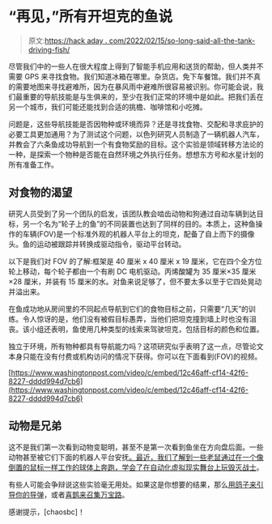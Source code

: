 # “再见，”所有开坦克的鱼说

> 原文:[https://hack aday . com/2022/02/15/so-long-said-all-the-tank-driving-fish/](https://hackaday.com/2022/02/15/so-long-said-all-the-tank-driving-fish/)

尽管我们中的一些人在很大程度上得到了智能手机应用和送货的帮助，但人类并不需要 GPS 来寻找食物。我们知道冰箱在哪里。杂货店。免下车餐馆。我们并不真的需要地图来寻找避难所，因为在暴风雨中避难所很容易被识别。你可能会说，我们最重要的导航技能是与生俱来的，至少在我们正常的环境中是如此。把我们丢在另一个城市，我们可能还能找到合适的挑檐、咖啡馆和小吃摊。

问题是，这些导航技能是否因物种或环境而异？还是寻找食物、交配和寻求庇护的必要工具更加通用？为了测试这个问题，以色列研究人员制造了一辆机器人汽车，并教会了六条鱼成功导航到一个有食物奖励的目标。这个实验是领域转移方法论的一种，是探索一个物种是否能在自然环境之外执行任务。想想东方号和水星计划的所有准备工作。

## 对食物的渴望

研究人员受到了另一个团队的启发，该团队教会啮齿动物和狗通过自动车辆到达目标，另一个名为“轮子上的鱼”的不同装置也达到了同样的目的。本质上，这种鱼操作的车辆(FOV)是一个标准外观的机器人平台上的坦克，配备了自上而下的摄像头。鱼的运动被跟踪并转换成驱动指令，驱动平台转动。

以下是我们对 FOV 的了解:框架是 40 厘米 x 40 厘米 x 19 厘米，它在四个全方位轮上移动，每个轮子都由一个有刷 DC 电机驱动。丙烯酸罐为 35 厘米×35 厘米×28 厘米，并装有 15 厘米的水。对鱼来说足够了，但不要太多以至于它四处晃动并溢出来。

在鱼成功地从房间里的不同起点导航到它们的食物目标之前，只需要“几天”的训练。令人惊讶的是，他们没有被假目标愚弄，当他们把坦克撞到墙上时也没有沮丧。该小组还表明，鱼使用几种类型的线索来驾驶坦克，包括目标的颜色和位置。

独立于环境，所有物种都具有导航能力吗？这项研究似乎表明了这一点，尽管论文本身只能在没有付费或机构访问的情况下获得。你可以在下面看到(FOV)的视频。

[https://www.washingtonpost.com/video/c/embed/12c46aff-cf14-42f6-8227-dddd994d7cb6](https://www.washingtonpost.com/video/c/embed/12c46aff-cf14-42f6-8227-dddd994d7cb6)

## 动物是兄弟

这不是我们第一次看到动物变聪明，甚至不是第一次看到鱼坐在方向盘后面。一些动物甚至被它们下面的机器人平台安抚[。最近，我们了解到](https://hackaday.com/2012/12/08/bird-buggy-soothes-a-screeching-parrot/)[一些老鼠通过在一个像倒置的鼠标一样工作的球体上奔跑，学会了在自动化虚拟现实舞台上玩毁灭战士](https://hackaday.com/2021/12/29/rats-learn-to-play-doom-in-this-automated-vr-arena/)。

有些人可能会争辩说这些实验毫无用处。如果这是你想要的结果，那么[用鸽子来引导你的导弹](https://hackaday.com/2018/04/11/hacking-when-it-counts-pigeon-guided-missiles/)，或者[喜鹊来召集万宝路](https://hackaday.com/2020/10/04/cleaning-up-the-yard-with-ai-avian-intelligence/)。

感谢提示，[chaosbc]！